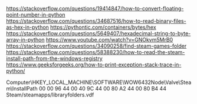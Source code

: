 https://stackoverflow.com/questions/19414847/how-to-convert-floating-point-number-in-python
https://stackoverflow.com/questions/34687516/how-to-read-binary-files-as-hex-in-python
https://pythontic.com/containers/bytes/hex
https://stackoverflow.com/questions/5649407/hexadecimal-string-to-byte-array-in-python
https://www.youtube.com/watch?v=GNOkvm5MrB0
https://stackoverflow.com/questions/34090258/find-steam-games-folder
https://stackoverflow.com/questions/58388230/how-to-read-the-steam-install-path-from-the-windows-registry
https://www.geeksforgeeks.org/how-to-print-exception-stack-trace-in-python/

Computer\HKEY_LOCAL_MACHINE\SOFTWARE\WOW6432Node\Valve\Steam\InstallPath
00 00 96 44 00 40 9C 44 00 80 A2 44 00 80 B4 44
Steam/steamapps/libraryfolders.vdf